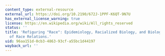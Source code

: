 ```yaml
---
content_type: external-resource
external_url: https://doi.org/10.2190/672J-1PPF-K6QT-9N7U
has_external_license_warning: true
license: https://en.wikipedia.org/wiki/All_rights_reserved
status: ''
title: 'Refiguring "Race": Epidemiology, Racialized Biology, and Biological Expressions
  of Race Relations.'
uid: 96aa151d-0cb3-4863-93cf-a55bc1d44197
wayback_url: ''
---
```

